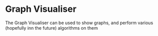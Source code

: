 # Graph Visualiser

The Graph Visualiser can be used to show graphs, and perform various (hopefully inn the future) algorithms on them
